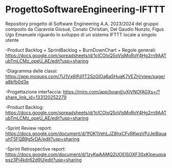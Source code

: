 # ProgettoSoftwareEngineering-IFTTT
Repository progetto di Software Engineering A.A. 2023/2024 del gruppo composto da Ciaravola Giosué, Conato Christian, Del Gaudio Nunzio, Figus Ugo Emanuele riguardo lo sviluppo di un sistema IFTTT locale a singolo utente


-Product Backlog + SprintBacklog + BurnDownChart + Regole generali: https://docs.google.com/spreadsheets/d/1clCOlxQ5oVlsMoRoY4Hg2rn9AATubTmLCMz_opeU_AE/edit?usp=sharing

-Diagramma delle classi: https://app.moqups.com/7lJ1Vx6lPJl1T2SzGIOa6a5HuaK7VEZH/view/page/a8bfb0d3e

-Progettazione interfaccia: https://miro.com/app/board/uXjVNOfAGXs=/?share_link_id=133120252279

-Product Backlog: https://docs.google.com/spreadsheets/d/1clCOlxQ5oVlsMoRoY4Hg2rn9AATubTmLCMz_opeU_AE/edit?usp=sharing

-Sprint Review report: https://docs.google.com/document/d/1fGK1VehLJZ8hxCFvRKwsVPJJeiBauauhT5FQB9g5rDA/edit?usp=sharing

-Sprint Retrospective report: https://docs.google.com/document/d/1zyKwAAMQ2UOElSOXF30xKIpeuqvapsz3Pj4kdr62d9U/edit?usp=sharing

